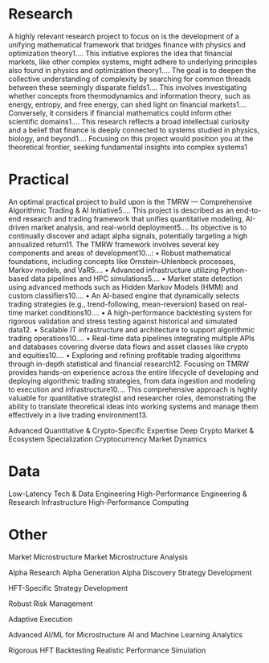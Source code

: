 # Research
A highly relevant research project to focus on is the development of a unifying mathematical framework that bridges finance with physics and optimization theory1.... This initiative explores the idea that financial markets, like other complex systems, might adhere to underlying principles also found in physics and optimization theory1....
The goal is to deepen the collective understanding of complexity by searching for common threads between these seemingly disparate fields1.... This involves investigating whether concepts from thermodynamics and information theory, such as energy, entropy, and free energy, can shed light on financial markets1.... Conversely, it considers if financial mathematics could inform other scientific domains1.... This research reflects a broad intellectual curiosity and a belief that finance is deeply connected to systems studied in physics, biology, and beyond1.... Focusing on this project would position you at the theoretical frontier, seeking fundamental insights into complex systems1

# Practical
An optimal practical project to build upon is the TMRW — Comprehensive Algorithmic Trading & AI Initiative5.... This project is described as an end-to-end research and trading framework that unifies quantitative modeling, AI-driven market analysis, and real-world deployment5.... Its objective is to continually discover and adapt alpha signals, potentially targeting a high annualized return11.
The TMRW framework involves several key components and areas of development10...:
•
Robust mathematical foundations, including concepts like Ornstein–Uhlenbeck processes, Markov models, and VaR5....
•
Advanced infrastructure utilizing Python-based data pipelines and HPC simulations5....
•
Market state detection using advanced methods such as Hidden Markov Models (HMM) and custom classifiers10....
•
An AI-based engine that dynamically selects trading strategies (e.g., trend-following, mean-reversion) based on real-time market conditions10....
•
A high-performance backtesting system for rigorous validation and stress testing against historical and simulated data12.
•
Scalable IT infrastructure and architecture to support algorithmic trading operations10....
•
Real-time data pipelines integrating multiple APIs and databases covering diverse data flows and asset classes like crypto and equities10....
•
Exploring and refining profitable trading algorithms through in-depth statistical and financial research12.
Focusing on TMRW provides hands-on experience across the entire lifecycle of developing and deploying algorithmic trading strategies, from data ingestion and modeling to execution and infrastructure10.... This comprehensive approach is highly valuable for quantitative strategist and researcher roles, demonstrating the ability to translate theoretical ideas into working systems and manage them effectively in a live trading environment13.



Advanced Quantitative & Crypto-Specific Expertise
Deep Crypto Market & Ecosystem Specialization
Cryptocurrency Market Dynamics


# Data
Low-Latency Tech & Data Engineering
High-Performance Engineering & Research Infrastructure
High-Performance Computing

# Other
Market Microstructure
Market Microstructure Analysis

Alpha Research
Alpha Generation
Alpha Discovery
Strategy Development

HFT-Specific Strategy Development

Robust Risk Management

Adaptive Execution


Advanced AI/ML for Microstructure
AI and Machine Learning Analytics

Rigorous HFT Backtesting
Realistic Performance Simulation


